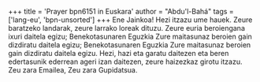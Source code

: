 +++
title = 'Prayer bpn6151 in Euskara'
author = "Abdu'l-Bahá"
tags = ['lang-eu', 'bpn-unsorted']
+++
Ene Jainkoa! Hezi itzazu ume hauek. Zeure baratzeko landarak, zeure larrako loreak dituzu. Zeure euria beroiengana ixuri daitela egizu; Benekotasunaren Eguzkia Zure maitasunaz beroien gain dizdiratu daitela egizu; Benekotasunaren Eguzkia Zure maitasunaz beroien gain dizdiratu daitela egizu. Hezi, hazi eta garatu daitezen eta beren edertasunik ederrean ageri izan daitezen, zeure haizezkaz girotu itzazu. Zeu zara Emailea, Zeu zara Gupidatsua.
